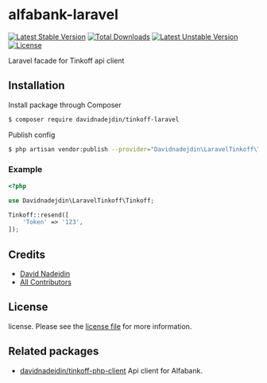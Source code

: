 # alfabank-laravel

[![Latest Stable Version](https://poser.pugx.org/davidnadejdin/tinkoff-laravel/v/stable?format=plastic)](https://packagist.org/packages/davidnadejdin/tinkoff-laravel)
[![Total Downloads](https://poser.pugx.org/davidnadejdin/tinkoff-laravel/downloads?format=plastic)](https://packagist.org/packages/davidnadejdin/tinkoff-laravel)
[![Latest Unstable Version](https://poser.pugx.org/davidnadejdin/tinkoff-laravel/v/unstable?format=plastic)](https://packagist.org/packages/davidnadejdin/tinkoff-laravel)
[![License](https://poser.pugx.org/davidnadejdin/tinkoff-laravel/license?format=plastic)](https://packagist.org/packages/davidnadejdin/tinkoff-laravel)

Laravel facade for Tinkoff api client

## Installation

Install package through Composer

``` bash
$ composer require davidnadejdin/tinkoff-laravel
```

Publish config

``` bash
$ php artisan vendor:publish --provider="Davidnadejdin\LaravelTinkoff\TinkoffServiceProvider" --tag=config
```

### Example

```php
<?php

use Davidnadejdin\LaravelTinkoff\Tinkoff;

Tinkoff::resend([
    'Token' => '123',
]);


```

## Credits

- [David Nadejdin][link-author]
- [All Contributors][link-contributors]

## License

license. Please see the [license file](LICENSE) for more information.

## Related packages

- [davidnadejdin/tinkoff-php-client](https://github.com/Davidnadejdin/tinkoff-php-client) Api client for Alfabank.

[link-author]: https://github.com/davidnadejdin

[link-contributors]: ../../contributors
